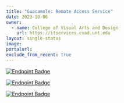 ```yaml
---
title: "Guacamole: Remote Access Service"
date: 2023-10-06
owner:
  - name: College of Visual Arts and Design
    url: https://itservices.cvad.unt.edu
layout: single-status
image: 
portalurl: 
exclude_from_recent: true
---
```

<a href="https://guacamole.unt.edu">![Endpoint Badge](https://img.shields.io/endpoint?url=https%3A%2F%2Fguacamole.unt.edu%2Fstatus%2Fstatus-detect.json&label=guacamole.unt.edu)</a>

<a href="https://main.guacamole.unt.edu">![Endpoint Badge](https://img.shields.io/endpoint?url=https%3A%2F%2Fmain.guacamole.unt.edu%2Fstatus%2Fstatus.json&label=main.guacamole.unt.edu)</a>

<a href="https://cloud.guacamole.unt.edu">![Endpoint Badge](https://img.shields.io/endpoint?url=https%3A%2F%2Fcloud.guacamole.unt.edu%2Fstatus%2Fstatus.json&label=cloud.guacamole.unt.edu)</a>
